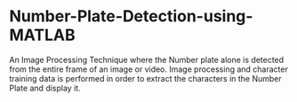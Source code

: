 # Number-Plate-Detection-using-MATLAB
An Image Processing Technique where the Number plate alone is detected from the entire frame of  an image or video. Image processing and character training data is performed in order to extract the characters in the Number Plate and display it.
